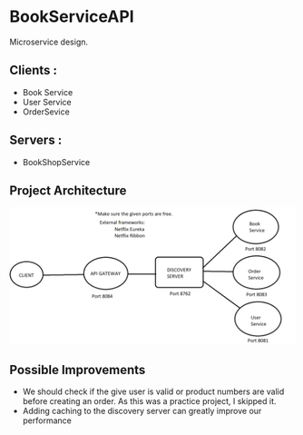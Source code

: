 # BookServiceAPI

Microservice design.

## Clients :

* Book Service
* User Service
* OrderSevice


## Servers :

* BookShopService


## Project Architecture 

![Project Architecture][Arch-screenshot]


[Arch-screenshot]: Arch.png

## Possible Improvements
* We should check if the give user is valid or product numbers are valid before creating an order. As this was a practice project, I skipped it.
* Adding caching to the discovery server can greatly improve our performance

